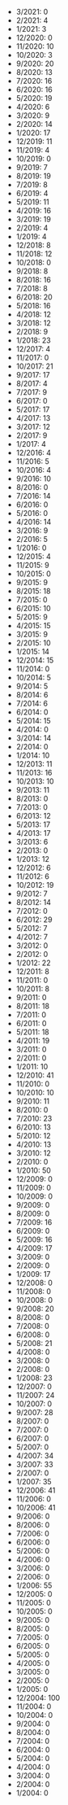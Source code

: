 *  3/2021: 0
*  2/2021: 4
*  1/2021: 3
*  12/2020: 0
*  11/2020: 10
*  10/2020: 3
*  9/2020: 20
*  8/2020: 13
*  7/2020: 16
*  6/2020: 16
*  5/2020: 19
*  4/2020: 6
*  3/2020: 9
*  2/2020: 14
*  1/2020: 17
*  12/2019: 11
*  11/2019: 4
*  10/2019: 0
*  9/2019: 7
*  8/2019: 19
*  7/2019: 8
*  6/2019: 4
*  5/2019: 11
*  4/2019: 16
*  3/2019: 19
*  2/2019: 4
*  1/2019: 4
*  12/2018: 8
*  11/2018: 12
*  10/2018: 0
*  9/2018: 8
*  8/2018: 16
*  7/2018: 8
*  6/2018: 20
*  5/2018: 16
*  4/2018: 12
*  3/2018: 12
*  2/2018: 9
*  1/2018: 23
*  12/2017: 4
*  11/2017: 0
*  10/2017: 21
*  9/2017: 17
*  8/2017: 4
*  7/2017: 9
*  6/2017: 0
*  5/2017: 17
*  4/2017: 13
*  3/2017: 12
*  2/2017: 9
*  1/2017: 4
*  12/2016: 4
*  11/2016: 5
*  10/2016: 4
*  9/2016: 10
*  8/2016: 0
*  7/2016: 14
*  6/2016: 0
*  5/2016: 0
*  4/2016: 14
*  3/2016: 9
*  2/2016: 5
*  1/2016: 0
*  12/2015: 4
*  11/2015: 9
*  10/2015: 0
*  9/2015: 9
*  8/2015: 18
*  7/2015: 0
*  6/2015: 10
*  5/2015: 9
*  4/2015: 15
*  3/2015: 9
*  2/2015: 10
*  1/2015: 14
*  12/2014: 15
*  11/2014: 0
*  10/2014: 5
*  9/2014: 5
*  8/2014: 6
*  7/2014: 6
*  6/2014: 0
*  5/2014: 15
*  4/2014: 0
*  3/2014: 14
*  2/2014: 0
*  1/2014: 10
*  12/2013: 11
*  11/2013: 16
*  10/2013: 10
*  9/2013: 11
*  8/2013: 0
*  7/2013: 0
*  6/2013: 12
*  5/2013: 17
*  4/2013: 17
*  3/2013: 6
*  2/2013: 0
*  1/2013: 12
*  12/2012: 6
*  11/2012: 6
*  10/2012: 19
*  9/2012: 7
*  8/2012: 14
*  7/2012: 0
*  6/2012: 29
*  5/2012: 7
*  4/2012: 7
*  3/2012: 0
*  2/2012: 0
*  1/2012: 22
*  12/2011: 8
*  11/2011: 0
*  10/2011: 8
*  9/2011: 0
*  8/2011: 18
*  7/2011: 0
*  6/2011: 0
*  5/2011: 18
*  4/2011: 19
*  3/2011: 0
*  2/2011: 0
*  1/2011: 10
*  12/2010: 41
*  11/2010: 0
*  10/2010: 10
*  9/2010: 11
*  8/2010: 0
*  7/2010: 23
*  6/2010: 13
*  5/2010: 12
*  4/2010: 13
*  3/2010: 12
*  2/2010: 0
*  1/2010: 50
*  12/2009: 0
*  11/2009: 0
*  10/2009: 0
*  9/2009: 0
*  8/2009: 0
*  7/2009: 16
*  6/2009: 0
*  5/2009: 16
*  4/2009: 17
*  3/2009: 0
*  2/2009: 0
*  1/2009: 17
*  12/2008: 0
*  11/2008: 0
*  10/2008: 0
*  9/2008: 20
*  8/2008: 0
*  7/2008: 0
*  6/2008: 0
*  5/2008: 21
*  4/2008: 0
*  3/2008: 0
*  2/2008: 0
*  1/2008: 23
*  12/2007: 0
*  11/2007: 24
*  10/2007: 0
*  9/2007: 28
*  8/2007: 0
*  7/2007: 0
*  6/2007: 0
*  5/2007: 0
*  4/2007: 34
*  3/2007: 33
*  2/2007: 0
*  1/2007: 35
*  12/2006: 41
*  11/2006: 0
*  10/2006: 41
*  9/2006: 0
*  8/2006: 0
*  7/2006: 0
*  6/2006: 0
*  5/2006: 0
*  4/2006: 0
*  3/2006: 0
*  2/2006: 0
*  1/2006: 55
*  12/2005: 0
*  11/2005: 0
*  10/2005: 0
*  9/2005: 0
*  8/2005: 0
*  7/2005: 0
*  6/2005: 0
*  5/2005: 0
*  4/2005: 0
*  3/2005: 0
*  2/2005: 0
*  1/2005: 0
*  12/2004: 100
*  11/2004: 0
*  10/2004: 0
*  9/2004: 0
*  8/2004: 0
*  7/2004: 0
*  6/2004: 0
*  5/2004: 0
*  4/2004: 0
*  3/2004: 0
*  2/2004: 0
*  1/2004: 0